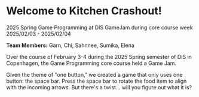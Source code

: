 # Welcome to Kitchen Crashout!
2025 Spring Game Programming at DIS
GameJam during core course week
2025/02/03 - 2025/02/04

**Team Members:** Garn, Chi, Sahnnee, Sumika, Elena   


Over the course of February 3-4 during the 2025 Spring semester of DIS in Copenhagen, the Game Programming core course held a Game Jam.

Given the theme of "one button," we created a game that only uses one button: the space bar. Press the space bar to rotate the food item to align with the incoming arrows. But there's a twist... will you figure out what it is?
